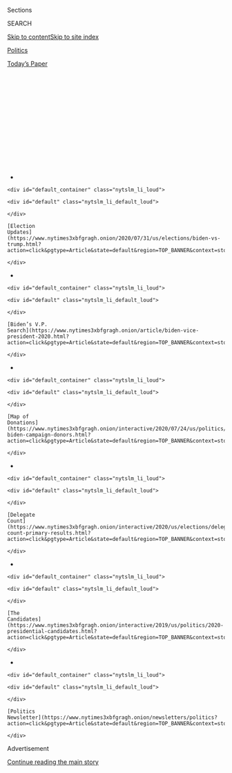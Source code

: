<div id="app">

<div>

<div>

<div>

<div class="NYTAppHideMasthead css-1q2w90k e1suatyy0">

<div class="section css-ui9rw0 e1suatyy2">

<div class="css-eph4ug er09x8g0">

<div class="css-6n7j50">

</div>

<span class="css-1dv1kvn">Sections</span>

<div class="css-10488qs">

<span class="css-1dv1kvn">SEARCH</span>

</div>

[Skip to content](#site-content)[Skip to site
index](#site-index)

</div>

<div id="masthead-section-label" class="css-1wr3we4 eaxe0e00">

[Politics](https://www.nytimes3xbfgragh.onion/section/politics)

</div>

<div class="css-10698na e1huz5gh0">

</div>

</div>

<div id="masthead-bar-one" class="section hasLinks css-15hmgas e1csuq9d3">

<div class="css-uqyvli e1csuq9d0">

</div>

<div class="css-1uqjmks e1csuq9d1">

</div>

<div class="css-9e9ivx">

[](https://myaccount.nytimes3xbfgragh.onion/auth/login?response_type=cookie&client_id=vi)

</div>

<div class="css-1bvtpon e1csuq9d2">

[Today’s
Paper](https://www.nytimes3xbfgragh.onion/section/todayspaper)

</div>

</div>

</div>

</div>

<div data-aria-hidden="false">

<div id="site-content" data-role="main">

<div>

<div class="css-1aor85t" style="opacity:0.000000001;z-index:-1;visibility:hidden">

<div class="css-1hqnpie">

<div class="css-epjblv">

<span class="css-17xtcya">[Politics](/section/politics)</span><span class="css-x15j1o">|</span><span class="css-fwqvlz">Tammy
Duckworth Is Nothing and Everything Like Joe
Biden</span>

</div>

<div class="css-k008qs">

<div class="css-1iwv8en">

<span class="css-18z7m18"></span>

<div>

</div>

</div>

<span class="css-1n6z4y">https://nyti.ms/30hGfKy</span>

<div class="css-1705lsu">

<div class="css-4xjgmj">

<div class="css-4skfbu" data-role="toolbar" data-aria-label="Social Media Share buttons, Save button, and Comments Panel with current comment count" data-testid="share-tools">

  - 
  - 
  - 
  - 
    
    <div class="css-6n7j50">
    
    </div>

  - 

</div>

</div>

</div>

</div>

</div>

</div>

<div id="NYT_TOP_BANNER_REGION" class="css-13pd83m">

<div>

<div id="styln-elections-notifications-menu" class="section interactive-content interactive-size-medium css-1edisqu">

<div class="css-17ih8de interactive-body">

<div class="nytslm_innerContainer" data-aria-live="polite">

<div class="nytslm_title">

</div>

  - 
    
    <div id="default_container" class="nytslm_li_loud">
    
    <div id="default" class="nytslm_li_default_loud">
    
    </div>
    
    [Election
    Updates](https://www.nytimes3xbfgragh.onion/2020/07/31/us/elections/biden-vs-trump.html?action=click&pgtype=Article&state=default&region=TOP_BANNER&context=storylines_menu)
    
    </div>

  - 
    
    <div id="default_container" class="nytslm_li_loud">
    
    <div id="default" class="nytslm_li_default_loud">
    
    </div>
    
    [Biden’s V.P.
    Search](https://www.nytimes3xbfgragh.onion/article/biden-vice-president-2020.html?action=click&pgtype=Article&state=default&region=TOP_BANNER&context=storylines_menu)
    
    </div>

  - 
    
    <div id="default_container" class="nytslm_li_loud">
    
    <div id="default" class="nytslm_li_default_loud">
    
    </div>
    
    [Map of
    Donations](https://www.nytimes3xbfgragh.onion/interactive/2020/07/24/us/politics/trump-biden-campaign-donors.html?action=click&pgtype=Article&state=default&region=TOP_BANNER&context=storylines_menu)
    
    </div>

  - 
    
    <div id="default_container" class="nytslm_li_loud">
    
    <div id="default" class="nytslm_li_default_loud">
    
    </div>
    
    [Delegate
    Count](https://www.nytimes3xbfgragh.onion/interactive/2020/us/elections/delegate-count-primary-results.html?action=click&pgtype=Article&state=default&region=TOP_BANNER&context=storylines_menu)
    
    </div>

  - 
    
    <div id="default_container" class="nytslm_li_loud">
    
    <div id="default" class="nytslm_li_default_loud">
    
    </div>
    
    [The
    Candidates](https://www.nytimes3xbfgragh.onion/interactive/2019/us/politics/2020-presidential-candidates.html?action=click&pgtype=Article&state=default&region=TOP_BANNER&context=storylines_menu)
    
    </div>

  - 
    
    <div id="default_container" class="nytslm_li_loud">
    
    <div id="default" class="nytslm_li_default_loud">
    
    </div>
    
    [Politics
    Newsletter](https://www.nytimes3xbfgragh.onion/newsletters/politics?action=click&pgtype=Article&state=default&region=TOP_BANNER&context=storylines_menu)
    
    </div>

</div>

</div>

</div>

</div>

</div>

<div id="top-wrapper" class="css-1sy8kpn">

<div id="top-slug" class="css-l9onyx">

Advertisement

</div>

[Continue reading the main
story](#after-top)

<div class="ad top-wrapper" style="text-align:center;height:100%;display:block;min-height:250px">

<div id="top" class="place-ad" data-position="top" data-size-key="top">

</div>

</div>

<div id="after-top">

</div>

</div>

<div>

<div id="sponsor-wrapper" class="css-1hyfx7x">

<div id="sponsor-slug" class="css-19vbshk">

Supported by

</div>

[Continue reading the main
story](#after-sponsor)

<div id="sponsor" class="ad sponsor-wrapper" style="text-align:center;height:100%;display:block">

</div>

<div id="after-sponsor">

</div>

</div>

<div class="css-186x18t">

</div>

<div class="css-1vkm6nb ehdk2mb0">

# Tammy Duckworth Is Nothing and Everything Like Joe Biden

</div>

Despite their disparate backgrounds, the Illinois Democrat has carved
out a public life most evocative of the man she could join on the
presidential ticket.

<div class="css-79elbk" data-testid="photoviewer-wrapper">

<div class="css-z3e15g" data-testid="photoviewer-wrapper-hidden">

</div>

<div class="css-1a48zt4 ehw59r15" data-testid="photoviewer-children">

![<span class="css-16f3y1r e13ogyst0" data-aria-hidden="true">Tammy
Duckworth during her Senate campaign in 2016. Like Joseph R. Biden Jr.,
she is a reliable Democrat with moderate
instincts.</span><span class="css-cnj6d5 e1z0qqy90" itemprop="copyrightHolder"><span class="css-1ly73wi e1tej78p0">Credit...</span><span><span>Alyssa
Schukar for The New York
Times</span></span></span>](https://static01.graylady3jvrrxbe.onion/images/2020/08/02/us/politics/02duckworth-A1/00duckworth1-articleLarge.jpg?quality=75&auto=webp&disable=upscale)

</div>

</div>

<div class="css-18e8msd">

<div class="css-vp77d3 epjyd6m0">

<div class="css-hus3qt ey68jwv0" data-aria-hidden="true">

[![Matt
Flegenheimer](https://static01.graylady3jvrrxbe.onion/images/2018/10/02/multimedia/author-matt-flegenheimer/author-matt-flegenheimer-thumbLarge.png
"Matt Flegenheimer")](https://www.nytimes3xbfgragh.onion/by/matt-flegenheimer)

</div>

<div class="css-1baulvz">

By [<span class="css-1baulvz last-byline" itemprop="name">Matt
Flegenheimer</span>](https://www.nytimes3xbfgragh.onion/by/matt-flegenheimer)

</div>

</div>

  - Aug. 1, 2020, <span class="css-epvm6">5:00 a.m.
    ET</span>

  - 
    
    <div class="css-4xjgmj">
    
    <div class="css-d8bdto" data-role="toolbar" data-aria-label="Social Media Share buttons, Save button, and Comments Panel with current comment count" data-testid="share-tools">
    
      - 
      - 
      - 
      - 
        
        <div class="css-6n7j50">
        
        </div>
    
      - 
    
    </div>
    
    </div>

</div>

</div>

<div class="section meteredContent css-1r7ky0e" name="articleBody" itemprop="articleBody">

<div class="css-1fanzo5 StoryBodyCompanionColumn">

<div class="css-53u6y8">

Senator Tammy Duckworth, like the man she might serve as vice president,
prizes loyalty in her ranks and occasional mischief in her workplace.

So when a top communications aide prepared to defect last year to the
presidential campaign of Pete Buttigieg, Ms. Duckworth recognized an
opportunity. She recorded a faux media interview trashing Mr. Buttigieg
for hiring her staff away, recruiting an intern to pose as a journalist
on the tape. The file was sent to the departing aide, Sean Savett, who
called the Buttigieg team in a panic.

Soon, Mr. Savett was summoned to the Illinois senator’s office, where
she fumed theatrically, stalling as other staff members filed in quietly
for the reveal: It was all a ruse. Ms. Duckworth handed him a parting
gift — a Smirnoff Ice, the centerpiece of a viral drinking game known as
“icing” — and gave a final senatorial directive:

“Get down on one knee and chug.”

A year later, Ms. Duckworth is the one thinking about a new job and
submitting to the attendant rituals. [Joseph R. Biden
Jr.](https://www.nytimes3xbfgragh.onion/interactive/2020/us/elections/joe-biden.html),
the presumptive Democratic nominee, is vetting her to be his running
mate, and many of his allies see the freshman senator as a model
contrast to [President
Trump](https://www.nytimes3xbfgragh.onion/interactive/2020/us/elections/donald-trump.html):
a death-cheating, double-amputee Iraq war veteran whose life story —
whose very appearance, whooshing by wheelchair through the Capitol —
defines the decency and service that the president’s opponents have
found lacking in this White House.

There are more accomplished legislators than Ms. Duckworth under
consideration. There are more prolific policy thinkers and more electric
campaigners.

</div>

</div>

<div class="css-1fanzo5 StoryBodyCompanionColumn">

<div class="css-53u6y8">

But in bearing and biography, Ms. Duckworth, 52, is almost certainly the
Biden-est choice — the would-be lieutenant who has, despite their
disparate backgrounds, carved out a public life most evocative of his
own. Though both are known as reliable Democrats whose more moderate
instincts can sometimes disappoint progressives, they are also the kinds
of politicians whose politics can feel beside the point to many voters.

Like Mr. Biden, who entered the national consciousness as a 30-year-old
senator-elect left to mourn his wife and daughter, Ms. Duckworth has
forged a political identity around trauma and personal resilience, her
status as a wounded warrior shadowing every inch of her professional arc
since her Black Hawk helicopter was shot down outside Baghdad in 2004.

In an interview, Ms. Duckworth suggested the two share a perspective
that can flow only from confronting unfathomable pain, from sitting with
loss and slogging through Plan B anyway.

“Why did some troops come home from a trauma and survive and thrive? And
why do some come home and kill themselves?” Ms. Duckworth asked, without
answering. “You could almost say that I’m a success story of someone who
survived a trauma. But it wasn’t easy. And I think that’s what Vice
President Biden and I have in common. We’ve been able to face the
demons. We’ve been able to face the fear, the doubts and all of that,
and we’re still here. But we both know that it’s not easy.”

</div>

</div>

<div class="css-79elbk" data-testid="photoviewer-wrapper">

<div class="css-z3e15g" data-testid="photoviewer-wrapper-hidden">

</div>

<div class="css-1a48zt4 ehw59r15" data-testid="photoviewer-children">

![<span class="css-16f3y1r e13ogyst0" data-aria-hidden="true">Ms.
Duckworth, who was elected to Congress in 2012, is a woman well
acquainted with male-dominated
worlds.</span><span class="css-cnj6d5 e1z0qqy90" itemprop="copyrightHolder"><span class="css-1ly73wi e1tej78p0">Credit...</span><span>Jason
Reed/Reuters</span></span>](https://static01.graylady3jvrrxbe.onion/images/2020/08/02/us/politics/00duckworth8/merlin_63188633_07860d57-5a7e-4023-b531-f8b43e1aa9df-articleLarge.jpg?quality=75&auto=webp&disable=upscale)

</div>

</div>

<div class="css-1fanzo5 StoryBodyCompanionColumn">

<div class="css-53u6y8">

Less weighty parallels, in style and political substance, likewise imply
an intuitive partnership.

Like Mr. Biden — whose [decades of verbal
blunders](https://www.nytimes3xbfgragh.onion/2019/10/30/us/politics/joe-biden-debate-gaffes.html)
have not kept him from six Senate terms, the vice presidency and the
Democratic presidential nomination — Ms. Duckworth can at times sound
less than smooth at a microphone but has rarely paid much of a penalty
for it. Past rivals say this owes, in part, to the campaign perils of
insulting someone so visibly marked as a survivor of war. Most recently,
after Ms. Duckworth suggested clumsily that removing monuments of George
Washington merited discussion, [attacks on her
patriotism](https://www.nytimes3xbfgragh.onion/2020/07/08/us/politics/tucker-carlson-tammy-duckworth.html)
from conservatives like Tucker Carlson seemed to only boost her
reputation among Democrats.

</div>

</div>

<div class="css-1fanzo5 StoryBodyCompanionColumn">

<div class="css-53u6y8">

And ideologically, Ms. Duckworth would appear closely attuned to Mr.
Biden. She has spent much of her career positioned to the right of
liberal Democrats, retaining some centrist muscle memory from her
unsuccessful first congressional race in 2006 — when she pledged fiscal
conservatism and punishments for “illegal immigrants” — and occasionally
leading Republicans to wonder if they are looking at a kindred soul.

“I had a chance to develop a friendship with Tammy about 15 years ago
while we were both out at Walter Reed,” Bob Dole, the former Republican
senator and presidential nominee, said in an emailed statement,
recalling [his
time](https://www.nytimes3xbfgragh.onion/2005/04/10/politics/dole-discloses-emergency-that-nearly-took-his-life.html)
as a patient at the veterans hospital during Ms. Duckworth’s stay there.
“In hindsight, I wish I had brought up politics. She could have run as a
Republican.”

Yet Ms. Duckworth’s is a worldview that has long defied easy labeling.
She is at once the product of a globe-trotting conservative military
family sustained by food stamps in her youth and a soldier who gave her
limbs to a war whose wisdom she came to question. She is a woman well
acquainted with male-dominated worlds — fellow pilots called her “Mommy
Platoon Leader” long before [she became the first sitting senator to
give
birth](https://www.nytimes3xbfgragh.onion/2018/04/09/us/politics/tammy-duckworth-birth.html),
at age 50 — and a canny politician whose connections helped guide her to
the upper reaches of her party.

Those close to Ms. Duckworth still describe her present career as
something of a consolation prize. Plan A was flying helicopters, and she
did not surrender the vision easily.

Recovering in 2005, Ms. Duckworth vowed that “some guy who got lucky one
day in Baghdad” would not dictate her future.

Nine years later, concluding her first congressional term, she
reconsidered.

“I mean, it did,” she
[conceded](https://www.dailyherald.com/article/20141111/news/141119763)
to a reporter. “I’m in politics.”

</div>

</div>

<div class="css-79elbk" data-testid="photoviewer-wrapper">

<div class="css-z3e15g" data-testid="photoviewer-wrapper-hidden">

</div>

<div class="css-1a48zt4 ehw59r15" data-testid="photoviewer-children">

<div class="css-1xdhyk6 erfvjey0">

<span class="css-1ly73wi e1tej78p0">Image</span>

<div class="css-zjzyr8">

<div data-testid="lazyimage-container" style="height:290px">

</div>

</div>

</div>

<span class="css-16f3y1r e13ogyst0" data-aria-hidden="true">Ms.
Duckworth went through flight school and entered the Illinois National
Guard in 1996. She deployed for Iraq in
2004.</span><span class="css-cnj6d5 e1z0qqy90" itemprop="copyrightHolder"><span class="css-1ly73wi e1tej78p0">Credit...</span><span>via
Senator Tammy Duckworth</span></span>

</div>

</div>

<div class="css-1fanzo5 StoryBodyCompanionColumn">

<div class="css-53u6y8">

## Plan A: Flying Helicopters

The campus misogynist was enjoying his soapbox. Ms. Duckworth wanted to
keep it that way.

It was the early 1990s at Northern Illinois University, where Ms.
Duckworth was pursuing a Ph.D. in political science, and a traveling
evangelist had been lamenting the evils of skirt-wearing women in a
public
square.

<div id="NYT_MAIN_CONTENT_1_REGION" class="css-9tf9ac">

<div>

<div id="styln-nfldraft-updates-block" class="section interactive-content interactive-size-medium css-1ftcdic">

<div class="css-17ih8de interactive-body">

<div id="styln-briefing-block" data-asset-id="">

<div class="briefing-block-header-section">

# [Latest Updates: 2020 Election](https://www.nytimes3xbfgragh.onion/2020/07/31/us/elections/biden-vs-trump.html?action=click&pgtype=Article&state=default&region=MAIN_CONTENT_1&context=storylines_live_updates)

<div class="briefing-block-ts">

Updated 2020-08-01T01:26:45.732Z

</div>

</div>

  - [Kamala Harris, a top vice-presidential contender, confronts double
    standards.](https://www.nytimes3xbfgragh.onion/2020/07/31/us/elections/biden-vs-trump.html?action=click&pgtype=Article&state=default&region=MAIN_CONTENT_1&context=storylines_live_updates#link-29fdff45)
  - [Karen Bass and Susan Rice are rising on Biden’s vice-presidential
    shortlist.](https://www.nytimes3xbfgragh.onion/2020/07/31/us/elections/biden-vs-trump.html?action=click&pgtype=Article&state=default&region=MAIN_CONTENT_1&context=storylines_live_updates#link-13ec3d9c)
  - [Trump says Russian bounties to kill U.S. troops ‘never took
    place.’](https://www.nytimes3xbfgragh.onion/2020/07/31/us/elections/biden-vs-trump.html?action=click&pgtype=Article&state=default&region=MAIN_CONTENT_1&context=storylines_live_updates#link-49e9a016)

<div class="briefing-block-footer">

<div class="briefing-block-footer-meta">

[See more
updates](https://www.nytimes3xbfgragh.onion/2020/07/31/us/elections/biden-vs-trump.html?action=click&pgtype=Article&state=default&region=MAIN_CONTENT_1&context=storylines_live_updates)

</div>

</div>

</div>

</div>

</div>

</div>

</div>

“I came in and said, ‘I wish somebody would shut that guy up,’” recalled
Patricia Henry, one of Ms. Duckworth’s professors. “She said: ‘No, no,
no. You can’t do that.’”

Friends say such earnest alarm over would-be speech infringement
reflects Ms. Duckworth’s itinerant youth across Southeast Asia, which
often exposed her to repressive governments and introduced her to the
tenets of American democracy through the rose-colored lens of a child
expat.

Born in Bangkok to a white American veteran father and a Thai mother of
Chinese descent, Ms. Duckworth did not learn English until she was 8.
(Some Democrats suspect that the president and his allies would make an
issue of her birthplace if Mr. Biden chooses her, recalling Mr. Trump
[questioning](https://www.politico.com/story/2016/04/donald-trump-ted-cruz-canada-222347)
the presidential eligibility of Senator Ted Cruz, another American
citizen born outside the country, when the two competed for the
Republican nomination in 2016.)

Some of Ms. Duckworth’s earliest memories involve the Khmer Rouge
seizing control of Cambodia, where her father was working for the United
Nations. She remembers watching bombs go off in Phnom Penh from their
rooftop. Her upbringing, she said, gave her “an idealized version of
America.”

More than that, these seminomadic years seemed to enforce a certain
comfort level with short-notice upheaval.

</div>

</div>

<div class="css-1fanzo5 StoryBodyCompanionColumn">

<div class="css-53u6y8">

“There’s a built-in flexibility with children who’ve grown up as
expats,” said Alison Parsons, a close friend who attended school with
Ms. Duckworth in Jakarta and Bangkok. “You have to be able to reinvent
yourself. I’m not talking about flip-flopping, but you have to be able
to make friends, to make connections on a dime.”

Facing financial distress, Ms. Duckworth’s father moved the family to
Hawaii in her teens, finding space in a down-market hotel and leaning on
public assistance.

Imagining a life in the foreign service, she graduated from the
University of Hawaii before moving to the mainland for an international
affairs program at George Washington University. She held up Madeleine
Albright as a role
model.

</div>

</div>

<div class="css-79elbk" data-testid="photoviewer-wrapper">

<div class="css-z3e15g" data-testid="photoviewer-wrapper-hidden">

</div>

<div class="css-1a48zt4 ehw59r15" data-testid="photoviewer-children">

<div class="css-1xdhyk6 erfvjey0">

<span class="css-1ly73wi e1tej78p0">Image</span>

<div class="css-zjzyr8">

<div data-testid="lazyimage-container" style="height:377.00000000000006px">

</div>

</div>

</div>

<span class="css-16f3y1r e13ogyst0" data-aria-hidden="true">Ms.
Duckworth with her father, Franklin, in the
1990s.</span><span class="css-cnj6d5 e1z0qqy90" itemprop="copyrightHolder"><span class="css-1ly73wi e1tej78p0">Credit...</span><span>via
Senator Tammy Duckworth</span></span>

</div>

</div>

<div class="css-1fanzo5 StoryBodyCompanionColumn">

<div class="css-53u6y8">

But while in school, Ms. Duckworth joined the Army Reserve Officers’
Training Corps, partly because she noticed that many of her friends had
military backgrounds.

She found herself taken with the ostensible meritocracy, she said, that
allowed a “little Asian girl” to rise so long as she could shoot
straight, even as one fellow cadet, Bryan Bowlsbey, tested her nerves.

“He made a comment that I thought was derogatory about the role of women
in the Army,” she told C-SPAN years later. “But he came over and
apologized very nicely and then helped me clean my M16.”

</div>

</div>

<div class="css-1fanzo5 StoryBodyCompanionColumn">

<div class="css-53u6y8">

They have been married since 1993. Mr. Bowlsbey now works as an
information technology consultant.

Though Ms. Duckworth moved to Illinois to pursue a doctorate, she went
through flight school and entered the Illinois National Guard in 1996.

Before her deployment eight years later, Ms. Duckworth had been working
at Rotary International, helping to manage offices in its Asia-Pacific
region. When the Guard sought out commissioned officers for a mission to
Iraq, she volunteered, arriving in March 2004. (Ms. Duckworth [has
said](https://www.wbez.org/stories/ep-106-sen-tammy-duckworth/aa3e6284-2b53-44e5-9312-83e82aef723a)
she always believed the Bush administration “started this war for
themselves,” but as a soldier, “you keep your personal opinions to
yourself.”)

Ms. Duckworth spent much of her time there inside an operations center,
coordinating missions. She flew herself about twice a week.

Her last waking day in Iraq, Nov. 12, 2004, began unremarkably. Ms.
Duckworth’s crew was conducting “taxi service,” in her telling:
shuttling people and supplies, with a stop at a base in Baghdad to
acquire Christmas ornaments.

She had been at the controls all day. A colleague, Dan Milberg,
playfully called her a “stick pig,” requesting to take the lead on a
final flight. She obliged.

They were about 10 minutes from their destination when an explosion
scorched through the right side of the cockpit, where Ms. Duckworth sat:

A rocket-propelled grenade. A fireball blast at her lower body.

She does not remember feeling pain immediately. She does remember the
black smoke — and an aircraft suddenly impervious to her prompts. By
this point, Ms. Duckworth learned later, she had no feet.

Mr. Milberg was able to land on a plot of open woods. Ms. Duckworth, on
the cusp of losing consciousness, has retained a snapshot from the haze
of her rescue: a cluster of tall grass poking through the base of the
Black Hawk. She wondered how it had gotten
there.

</div>

</div>

<div class="css-79elbk" data-testid="photoviewer-wrapper">

<div class="css-z3e15g" data-testid="photoviewer-wrapper-hidden">

</div>

<div class="css-1a48zt4 ehw59r15" data-testid="photoviewer-children">

<div class="css-1xdhyk6 erfvjey0">

<span class="css-1ly73wi e1tej78p0">Image</span>

<div class="css-zjzyr8">

<div data-testid="lazyimage-container" style="height:264.22222222222223px">

</div>

</div>

</div>

<span class="css-16f3y1r e13ogyst0" data-aria-hidden="true">Ms.
Duckworth at a town hall event during her first campaign for Congress in
Illinois in
2006. </span><span class="css-cnj6d5 e1z0qqy90" itemprop="copyrightHolder"><span class="css-1ly73wi e1tej78p0">Credit...</span><span>Sally
Ryan for The New York Times</span></span>

</div>

</div>

<div class="css-1fanzo5 StoryBodyCompanionColumn">

<div class="css-53u6y8">

## Plan B: Politics

Ms. Duckworth awoke over a week later at Walter Reed. Her legs were
gone.

The next days passed in a whir of continuous trauma: surgeries,
hallucinations from morphine, flashes of guilt that she had somehow
crashed herself.

Ms. Duckworth’s mother and her husband took turns counting to 60 at her
side, guiding her from one minute to the next. And soon, there was
another patient on the hospital grounds: Her father, who had suffered a
heart attack in Hawaii shortly before his daughter’s injuries, had
another after traveling to see her. He died a few weeks after Christmas.

Around the same time, a new mentor figure entered Ms. Duckworth’s life.
Senator Dick Durbin, Democrat of Illinois, had been looking for local
veterans to invite to President George W. Bush’s State of the Union
address. Ms. Duckworth attended with an IV drip running beneath her
clothes.

The senator asked her to stay in touch. “I gave her my personal
cellphone number,” he remembered, “which she greatly abused by calling
me — I say that in jest, of course — by calling me incessantly to do
constituent work for all of her fellow vets at Walter Reed.”

The rehab process was painful and often slow-going. Her left leg was
amputated below the knee. Her right was an inches-long stump that Ms.
Duckworth had asked doctors to leave, despite the complications of
fitting a prosthetic to it, because she believed it would help her fly
again.

</div>

</div>

<div class="css-79elbk" data-testid="photoviewer-wrapper">

<div class="css-z3e15g" data-testid="photoviewer-wrapper-hidden">

</div>

<div class="css-1a48zt4 ehw59r15" data-testid="photoviewer-children">

<div class="css-1xdhyk6 erfvjey0">

<span class="css-1ly73wi e1tej78p0">Image</span>

<div class="css-zjzyr8">

<div data-testid="lazyimage-container" style="height:290px">

</div>

</div>

</div>

<span class="css-16f3y1r e13ogyst0" data-aria-hidden="true">Ms.
Duckworth during a physical therapy session at Walter Reed in January
2005.</span><span class="css-cnj6d5 e1z0qqy90" itemprop="copyrightHolder"><span class="css-1ly73wi e1tej78p0">Credit...</span><span>Michael
Chow/The Arizona Republic, via Associated Press</span></span>

</div>

</div>

<div class="css-1fanzo5 StoryBodyCompanionColumn">

<div class="css-53u6y8">

It was not until later that year, she said, that a call from Mr. Durbin
made her consider an alternate path. There was a congressional seat
coming open in the Chicago suburbs with the retirement of a long-tenured
Republican, Henry Hyde.

“I said, ‘Tammy would you ever consider running?’” Mr. Durbin recalled.
“She didn’t say no.”

By the summer, with a full return to combat looking remote, Ms.
Duckworth had been casting about for her next “mission,” she said. A
campaign seemed as good an option as any.

The transition was not frictionless. Like many first-time candidates,
Ms. Duckworth could be tempted to act as her own campaign manager,
former advisers say, seeking to impose military efficiency on overlong
phone calls. Unlike many first-time candidates, she was still learning
to walk in her new legs.

One focus group of Democratic primary voters bristled when Ms. Duckworth
wore a skirt, saying that the prominence of her prosthetics felt like
the calculating work of operatives.

“There was a big negative reaction,” said John Kupper, an adviser to the
campaign. “They thought they were being manipulated.” (Ms. Duckworth has
said she prefers skirts because they make bathroom visits less
logistically complicated.)

Her military background was more of an asset in the general election for
a right-leaning district. She remarked to voters that she had been shot
down “18 months after the mission was accomplished,” nodding at the Bush
administration’s [infamous premature victory
lap](https://www.nytimes3xbfgragh.onion/2003/10/29/world/bush-steps-away-from-victory-banner.html).

She patiently identified herself in calls to would-be donors, who often
interrupted her health care pitch with questions about her life.

</div>

</div>

<div class="css-1fanzo5 StoryBodyCompanionColumn">

<div class="css-53u6y8">

“Yes,” she would tell them, “I’m the one who was injured.”

Ms. Duckworth would ultimately lose, narrowly, to Peter Roskam, a local
Republican legislator. But the contest drew national attention and
enshrined Ms. Duckworth as a potential star in the
party.

</div>

</div>

<div class="css-79elbk" data-testid="photoviewer-wrapper">

<div class="css-z3e15g" data-testid="photoviewer-wrapper-hidden">

</div>

<div class="css-1a48zt4 ehw59r15" data-testid="photoviewer-children">

<div class="css-1xdhyk6 erfvjey0">

<span class="css-1ly73wi e1tej78p0">Image</span>

<div class="css-zjzyr8">

<div data-testid="lazyimage-container" style="height:257.77777777777777px">

</div>

</div>

</div>

<span class="css-16f3y1r e13ogyst0" data-aria-hidden="true">Ms.
Duckworth lost her first congressional race for a seat in the Chicago
suburbs.</span><span class="css-cnj6d5 e1z0qqy90" itemprop="copyrightHolder"><span class="css-1ly73wi e1tej78p0">Credit...</span><span>Peter
Wynn Thompson for The New York Times</span></span>

</div>

</div>

<div class="css-1fanzo5 StoryBodyCompanionColumn">

<div class="css-53u6y8">

Rod Blagojevich, the not-yet-jailed governor of Illinois, appointed her
to lead the state’s veterans department. Her name was floated as a
possible Senate replacement as Barack Obama chased the presidency.

And at the 2008 Democratic convention in Denver, Ms. Duckworth was
invited to speak in prime time on the night Mr. Biden accepted the
vice-presidential nomination. She joined the Biden family backstage
beforehand, convening “soldier to soldier” with Beau Biden, she
recalled, just shy of his own deployment.

“It was a family moment,” she said, “and they allowed me to join.”

The speech seemed to erase any doubt that Ms. Duckworth was a politician
now — or, at least, that she would be again before long. After joining
the Obama administration in 2009 as an assistant secretary for veterans
affairs, she took notice as a favorable district redrawing supplied a
cleaner shot at a House seat.

When Ms. Duckworth decided to run again, in 2012, she was the one
picking up the phone.

“There are some candidates you have to recruit,” said Steve Israel, then
the chairman of the Democratic Congressional Campaign Committee. “She
called
me.”

</div>

</div>

<div class="css-79elbk" data-testid="photoviewer-wrapper">

<div class="css-z3e15g" data-testid="photoviewer-wrapper-hidden">

</div>

<div class="css-1a48zt4 ehw59r15" data-testid="photoviewer-children">

<div class="css-1xdhyk6 erfvjey0">

<span class="css-1ly73wi e1tej78p0">Image</span>

<div class="css-zjzyr8">

<div data-testid="lazyimage-container" style="height:257.77777777777777px">

</div>

</div>

</div>

<span class="css-16f3y1r e13ogyst0" data-aria-hidden="true">Senator Dick
Durbin of Illinois became a mentor for Ms. Duckworth after meeting her
at Walter
Reed. </span><span class="css-cnj6d5 e1z0qqy90" itemprop="copyrightHolder"><span class="css-1ly73wi e1tej78p0">Credit...</span><span>Scott
Olson/Getty Images</span></span>

</div>

</div>

<div class="css-1fanzo5 StoryBodyCompanionColumn">

<div class="css-53u6y8">

## The plan from here on out

Ms. Duckworth’s years in Congress since then — four in the House, nearly
four in the Senate — have done little to eclipse the central facts of
her biography.

Perhaps this was inevitable. Major policy feats can be elusive in the
minority party. Voters who know much about Ms. Duckworth nationally seem
likelier to recall her path to Washington than her work while there.
Since defeating Mark Kirk, the incumbent Republican senator, in 2016,
she has probably received the most attention for another personal turn:
[bringing her newborn to a Senate
vote](https://www.nytimes3xbfgragh.onion/2018/04/19/us/politics/baby-duckworth-senate-floor.html),
a first for the chamber.

Colleagues praise Ms. Duckworth as a forceful advocate for veterans and
people with disabilities but sometimes struggle to name her signature
legislative triumphs.

She is not considered a foremost national voice in some policy areas of
particular significance in this moment, like policing and the economy —
a potential weakness in her case to be vice president.

Ms. Duckworth has generally opposed the legislative priorities and
high-profile nominations of this White House, with a handful of
exceptions, including a vote supporting Wilbur Ross for commerce
secretary, which a majority of Democrats opposed, and another for John
Kelly as homeland security secretary.

Mr. Trump has signed into law legislation that Ms. Duckworth pushed
involving veteran entrepreneurship and expanded access to lactation
rooms in airports. Her office is quick to cite [an
analysis](https://news.vanderbilt.edu/2019/02/28/grassley-klobuchar-most-effective-senators-of-115th-congress-according-to-study/)
last year identifying her as the most effective freshman Democratic
senator.

Some peers say she has been especially valuable during private sessions
on foreign policy. Senator Richard Blumenthal, Democrat of Connecticut
and a fellow member of the Armed Services Committee, recalled Ms.
Duckworth’s lacerating questions recently at a classified briefing about
intelligence community assessments of [apparent Russian bounties on
American
troops](https://www.nytimes3xbfgragh.onion/2020/06/26/us/politics/russia-afghanistan-bounties.html).

</div>

</div>

<div class="css-1fanzo5 StoryBodyCompanionColumn">

<div class="css-53u6y8">

“She was pummeling them,” Mr. Blumenthal said.

Among staff, Ms. Duckworth can be more puckish, known to celebrate “Talk
Like a Pirate Day” and razz communications aides by suggesting that she
has just uttered something damaging to congressional reporters: “Don’t
really know what I said,” she has bluffed upon returning to the office.
“You might want to track them
down.”

</div>

</div>

<div class="css-79elbk" data-testid="photoviewer-wrapper">

<div class="css-z3e15g" data-testid="photoviewer-wrapper-hidden">

</div>

<div class="css-1a48zt4 ehw59r15" data-testid="photoviewer-children">

<div class="css-1xdhyk6 erfvjey0">

<span class="css-1ly73wi e1tej78p0">Image</span>

<div class="css-zjzyr8">

<div data-testid="lazyimage-container" style="height:257.77777777777777px">

</div>

</div>

</div>

<span class="css-16f3y1r e13ogyst0" data-aria-hidden="true">Ms.
Duckworth arrived at the Capitol with her daughter Maile, who was 10
days old, for a vote in
2018.</span><span class="css-cnj6d5 e1z0qqy90" itemprop="copyrightHolder"><span class="css-1ly73wi e1tej78p0">Credit...</span><span>Erin
Schaff for The New York Times</span></span>

</div>

</div>

<div class="css-1fanzo5 StoryBodyCompanionColumn">

<div class="css-53u6y8">

It is true, though, that Ms. Duckworth can seem less practiced than some
other senators when speaking to the press, mixing self-deprecation with
political self-assessments that might dishearten the left.

In the interview, Ms. Duckworth by turns explained why the vetting
process had been uncomplicated (“I was a soldier for 23 years, and I
don’t have a lot of money”), said she remained a fiscal conservative
(with an aside about wasteful defense contracts) and appeared to
acknowledge that her coordinates on the ideological spectrum were
difficult to track.

“People talk to me, and they’re like, ‘So are you lefty, or are you
ultra-conservative and a hawk?’” she said. “I’m like, ‘I’m just about
the strength of America.’”

Ms. Duckworth is not the sort of senator who had been discussed as an
instant presidential hopeful, like Kamala Harris, another freshman. Many
Democrats believe that vice-presidential contenders with more experience
in a national race, like Ms. Harris or Senator Elizabeth Warren, would
be wiser picks.

Yet in recent weeks, Ms. Duckworth said, she has been compelled to
consider a life one septuagenarian’s heartbeat away from the presidency
— and whether she might be ready for the highest promotion, if
required.

</div>

</div>

<div class="css-1fanzo5 StoryBodyCompanionColumn">

<div class="css-53u6y8">

She defaulted to military imagery (“every soldier is taught to be able
to pick up the rifle of a fallen comrade in front of them”) and ticked
through her credentials, sounding for the first time like a job
applicant: Senate, House, V.A., Ph.D., speaker of “a bunch of
languages.”

And then Ms. Duckworth cut herself off, abandoning the hypothetical with
a promise: “I’m going to do everything I can to keep Joe Biden as
healthy as he can possibly be.”

She let a long laugh fly, imagining her place in the command.

“I’ll be the one like, ‘Here, here, take your vitamins,’” she said.
“‘Let’s go work out
together.’”

</div>

</div>

<div>

</div>

</div>

<div>

</div>

<div>

</div>

<div id="NYT_BELOW_MAIN_CONTENT_REGION">

<div>

<div id="STLYN_guide_v1_STYLN_guide_a" class="section css-l08pwh interactive-content interactive-size-medium">

<div class="css-17ih8de interactive-body">

<div class="g-story g-freebird g-max-limit" data-preview-slug="styln-scroll-guide">

</div>

<div id="g-electionguide-id" class="g-electionguide">

<div class="g-electionguide-container">

<div class="g-electionguide-wrapper">

<div class="g-electionguide-logo">

</div>

# Our 2020 Election Guide

Updated July 31, 2020

  - 
    
    -----
    
    ## The Latest
    
      - President Trump’s assault on the Postal Service is intersecting
        with his attacks on mail-in voting. [Voting rights groups say it
        is a recipe for
        disaster.](https://www.nytimes3xbfgragh.onion/2020/07/31/us/politics/trump-usps-mail-delays.html?action=click&pgtype=Article&state=default&region=BELOW_MAIN_CONTENT&context=storylines_guide)

  - 
    
    -----
    
    ## Biden’s V.P. Search
    
      - [Here are 13
        women](https://www.nytimes3xbfgragh.onion/article/biden-vice-president-2020.html?action=click&pgtype=Article&state=default&region=BELOW_MAIN_CONTENT&context=storylines_guide)
        who have been under consideration to be Joe Biden’s running
        mate, and why each might be chosen — and might not be.

  - 
    
    -----
    
    ## Keep Up With Our Coverage
    
      - Get an
        [email](https://www.nytimes3xbfgragh.onion/newsletters/politics?action=click&pgtype=Article&state=default&region=BELOW_MAIN_CONTENT&context=storylines_guide)
        recapping the day’s news
    
    <!-- end list -->
    
      - Download our mobile app on
        [iOS](https://apps.apple.com/us/app/nytimes/id284862083?ls=1&mat_click_id=5c79ae7455014fd1bd66b5610c05b8f2-20191112-16948&referrer=mat_click_id%3D5c79ae7455014fd1bd66b5610c05b8f2-20191112-16948%26link_click_id%3D722930677036718082)
        and
        [Android](http://a.localytics.com/android?id=com.nytimes.android&referrer=utm_source%3Dother_nyt_mobile_web%26utm_medium%3DWeb%2520page%26utm_term%3DGeneral%2520Mobile%2520Page%26utm_campaign%3DNYT%2520Mobile%2520General%2520Page)
        and turn on Breaking News and Politics alerts

</div>

</div>

</div>

</div>

</div>

</div>

</div>

<div>

</div>

<div>

<div id="bottom-wrapper" class="css-1ede5it">

<div id="bottom-slug" class="css-l9onyx">

Advertisement

</div>

[Continue reading the main
story](#after-bottom)

<div id="bottom" class="ad bottom-wrapper" style="text-align:center;height:100%;display:block;min-height:90px">

</div>

<div id="after-bottom">

</div>

</div>

</div>

</div>

</div>

## Site Index

<div>

</div>

## Site Information Navigation

  - [© <span>2020</span> <span>The New York Times
    Company</span>](https://help.nytimes3xbfgragh.onion/hc/en-us/articles/115014792127-Copyright-notice)

<!-- end list -->

  - [NYTCo](https://www.nytco.com/)
  - [Contact
    Us](https://help.nytimes3xbfgragh.onion/hc/en-us/articles/115015385887-Contact-Us)
  - [Work with us](https://www.nytco.com/careers/)
  - [Advertise](https://nytmediakit.com/)
  - [T Brand Studio](http://www.tbrandstudio.com/)
  - [Your Ad
    Choices](https://www.nytimes3xbfgragh.onion/privacy/cookie-policy#how-do-i-manage-trackers)
  - [Privacy](https://www.nytimes3xbfgragh.onion/privacy)
  - [Terms of
    Service](https://help.nytimes3xbfgragh.onion/hc/en-us/articles/115014893428-Terms-of-service)
  - [Terms of
    Sale](https://help.nytimes3xbfgragh.onion/hc/en-us/articles/115014893968-Terms-of-sale)
  - [Site
    Map](https://spiderbites.nytimes3xbfgragh.onion)
  - [Help](https://help.nytimes3xbfgragh.onion/hc/en-us)
  - [Subscriptions](https://www.nytimes3xbfgragh.onion/subscription?campaignId=37WXW)

</div>

</div>

</div>

</div>
